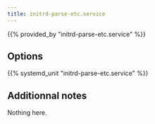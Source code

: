 ```yaml
---
title: initrd-parse-etc.service
---
```


{{% provided_by "initrd-parse-etc.service" %}}

## Options

{{% systemd_unit "initrd-parse-etc.service" %}}

## Additionnal notes

Nothing here.